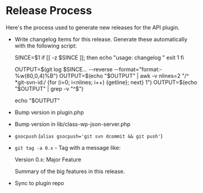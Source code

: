 Release Process
===============
Here's the process used to generate new releases for the API plugin.

* Write changelog items for this release. Generate these automatically with the
  following script:

	SINCE=$1
	if [[ -z $SINCE ]]; then
		echo "usage: changelog <since>"
		exit 1
	fi

	OUTPUT=$(git log $SINCE... --reverse --format="format:- %w(80,0,4)%B")
	OUTPUT=$(echo "$OUTPUT" | awk -v nlines=2 "/^ *git-svn-id:/ {for (i=0; i<nlines; i++) {getline}; next} 1")
	OUTPUT=$(echo "$OUTPUT" | grep -v "^$")

	echo "$OUTPUT"

* Bump version in plugin.php
* Bump version in lib/class-wp-json-server.php
* `gsocpush` (`alias gsocpush='git svn dcommit && git push'`)
* `git tag -a 0.x` - Tag with a message like:

	Version 0.x: Major Feature

	Summary of the big features in this release.

* Sync to plugin repo
